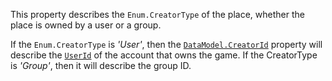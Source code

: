 This property describes the `Enum.CreatorType` of the place, whether the
place is owned by a user or a group.

If the `Enum.CreatorType` is *'User'*, then the
[`DataModel.CreatorId`](https://create.roblox.com/docs/reference/engine/classes/DataModel#CreatorId) property will describe the
[`UserId`](https://create.roblox.com/docs/reference/engine/classes/Player#UserId) of the account that owns the game. If the
CreatorType is *'Group'*, then it will describe the group ID.